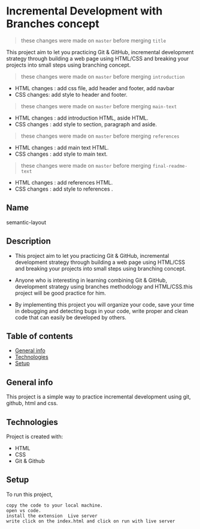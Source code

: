 # Incremental Development with Branches concept

> these changes were made on ```master``` before merging ```title```

This project aim to let you practicing Git & GitHub, incremental development strategy through building a web page using HTML/CSS and breaking your projects into small steps using branching concept.

> these changes were made on ```master``` before merging ```introduction```

- HTML changes : add css file, add header and footer, add navbar
- CSS changes: add style to header and footer.

> these changes were made on ```master``` before merging ```main-text```

- HTML changes : add introduction HTML, aside HTML.
- CSS changes : add style to section, paragraph and aside.

> these changes were made on ```master``` before merging ```references```

- HTML changes : add main text HTML.
- CSS changes : add style to main text.

> these changes were made on ```master``` before merging ```final-readme-text```

- HTML changes : add references HTML.
- CSS changes : add style to references .

## Name

semantic-layout

## Description

- This project aim to let you practicing Git & GitHub, incremental development strategy through building a web page using HTML/CSS and breaking your projects into small steps using branching concept.

- Anyone who is interesting in learning combining Git & GitHub, development strategy using branches methodology and HTML/CSS.this project will be good practice for him.

- By implementing this project you will organize your code, save your time in debugging and detecting bugs in your code, write proper and clean code that can easily be developed by others.

## Table of contents

* [General info](#general-info)
* [Technologies](#technologies)
* [Setup](#setup)

## General info

This project is a simple way to practice incremental development using git, github, html and css.
	
## Technologies

Project is created with:

* HTML
* CSS
* Git & Github

## Setup

To run this project,

```
copy the code to your local machine.
open vs code.
install the extension  Live server
write click on the index.html and click on run with live server
```
